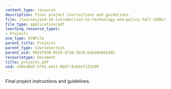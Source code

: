 ```yaml
---
content_type: resource
description: Final project instructions and guidelines.
file: /courses/esd-10-introduction-to-technology-and-policy-fall-2006/a58ca6d25f41a4118b576c62e7123199_projects.pdf
file_type: application/pdf
learning_resource_types:
- Projects
ocw_type: OCWFile
parent_title: Projects
parent_type: CourseSection
parent_uid: 90227438-8529-4726-5b16-ba5d4e9d244b
resourcetype: Document
title: projects.pdf
uid: a58ca6d2-5f41-a411-8b57-6c62e7123199
---
```

Final project instructions and guidelines.

